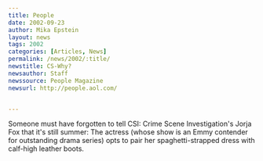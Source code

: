 ```yaml
---
title: People
date: 2002-09-23
author: Mika Epstein
layout: news
tags: 2002
categories: [Articles, News]
permalink: /news/2002/:title/
newstitle: CS-Why?  
newsauthor: Staff  
newssource: People Magazine  
newsurl: http://people.aol.com/  


---
```


Someone must have forgotten to tell CSI: Crime Scene Investigation's Jorja Fox that it's still summer: The actress (whose show is an Emmy contender for outstanding drama series) opts to pair her spaghetti-strapped dress with calf-high leather boots.

